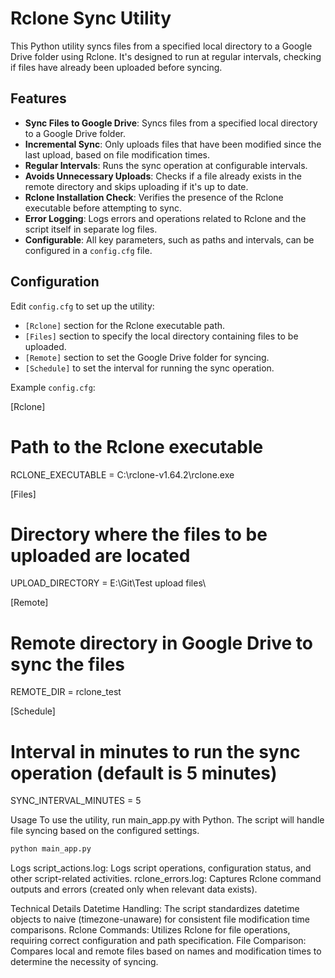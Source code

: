 # Rclone Sync Utility

This Python utility syncs files from a specified local directory to a Google Drive folder using Rclone. It's designed to run at regular intervals, checking if files have already been uploaded before syncing.

## Features

- **Sync Files to Google Drive**: Syncs files from a specified local directory to a Google Drive folder.
- **Incremental Sync**: Only uploads files that have been modified since the last upload, based on file modification times.
- **Regular Intervals**: Runs the sync operation at configurable intervals.
- **Avoids Unnecessary Uploads**: Checks if a file already exists in the remote directory and skips uploading if it's up to date.
- **Rclone Installation Check**: Verifies the presence of the Rclone executable before attempting to sync.
- **Error Logging**: Logs errors and operations related to Rclone and the script itself in separate log files.
- **Configurable**: All key parameters, such as paths and intervals, can be configured in a `config.cfg` file.

## Configuration

Edit `config.cfg` to set up the utility:

- `[Rclone]` section for the Rclone executable path.
- `[Files]` section to specify the local directory containing files to be uploaded.
- `[Remote]` section to set the Google Drive folder for syncing.
- `[Schedule]` to set the interval for running the sync operation.

Example `config.cfg`:

[Rclone]
# Path to the Rclone executable
RCLONE_EXECUTABLE = C:\\rclone-v1.64.2\\rclone.exe

[Files]
# Directory where the files to be uploaded are located
UPLOAD_DIRECTORY = E:\\Git\\Test upload files\\

[Remote]
# Remote directory in Google Drive to sync the files
REMOTE_DIR = rclone_test

[Schedule]
# Interval in minutes to run the sync operation (default is 5 minutes)
SYNC_INTERVAL_MINUTES = 5

Usage
To use the utility, run main_app.py with Python. The script will handle file syncing based on the configured settings.

```python
python main_app.py
```
Logs
script_actions.log: Logs script operations, configuration status, and other script-related activities.
rclone_errors.log: Captures Rclone command outputs and errors (created only when relevant data exists).

Technical Details
Datetime Handling: The script standardizes datetime objects to naive (timezone-unaware) for consistent file modification time comparisons.
Rclone Commands: Utilizes Rclone for file operations, requiring correct configuration and path specification.
File Comparison: Compares local and remote files based on names and modification times to determine the necessity of syncing.
